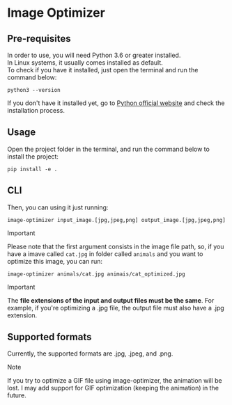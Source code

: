 # Image Optimizer
## Pre-requisites
In order to use, you will need Python 3.6 or greater installed.  
In Linux systems, it usually comes installed as default.  
To check if you have it installed, just open the terminal and run the command below:  
```shell
python3 --version
```
If you don't have it installed yet, go to [Python official website](https://www.python.org/downloads/) 
and check the installation process.
## Usage
Open the project folder in the terminal, and run the command below to install the project:
```shell
pip install -e .
```
## CLI
Then, you can using it just running:
```shell
image-optimizer input_image.[jpg,jpeg,png] output_image.[jpg,jpeg,png]
```
> [!IMPORTANT]
> Please note that the first argument consists in the image file path, so, if you have a imave called `cat.jpg` in folder called `animals` and you want to optimize this image, you can run:
  
```shell
image-optimizer animals/cat.jpg animais/cat_optimized.jpg
```
> [!IMPORTANT]
> The **file extensions of the input and output files must be the same**. For example, if you're optimizing a .jpg file, the output file must also have a .jpg extension.
  
## Supported formats
Currently, the supported formats are .jpg, .jpeg, and .png.

> [!NOTE]
> If you try to optimize a GIF file using image-optimizer, the animation will be lost. I may add support for GIF optimization (keeping the animation) in the future.